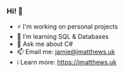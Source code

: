 ### Hi! 👋

<!--
**JamieM0/JamieM0** is a ✨ _special_ ✨ repository because its `README.md` (this file) appears on your GitHub profile.

Here are some ideas to get you started:
-->
- ⚡ I'm working on personal projects
- 🌱 I’m learning SQL & Databases
- 💬 Ask me about C#
- 📫 Email me: jamie@jmatthews.uk
- ℹ Learn more: https://jmatthews.uk
